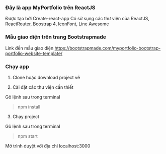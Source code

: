 ### Đây là app MyPortfolio trên ReactJS

Được tạo bởi Create-react-app
Có sử sụng các thư viện của ReactJS, ReactRouter, Boostrap 4, IconFont, Line Awesome

### Mẫu giao diện trên trang Bootstrapmade

Link đến mẫu giao diện https://bootstrapmade.com/myportfolio-bootstrap-portfolio-website-template/

### Chạy app

1. Clone hoặc download project về

2. Cài đặt các thư viện cần thiết

Gõ lệnh sau trong terminal

> npm install

3. Chạy project

Gõ lệnh sau trong terminal

> npm start

Mở trình duyệt với địa chỉ localhost:3000
